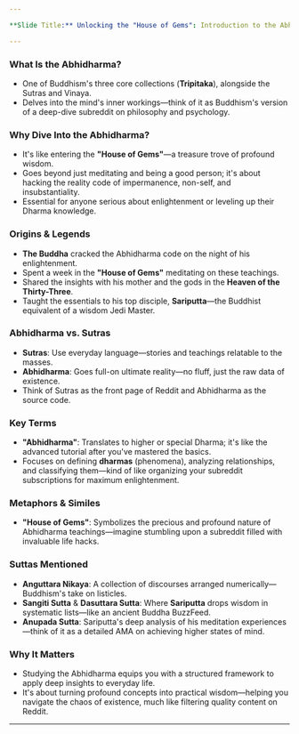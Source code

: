 ```yaml
---

**Slide Title:** Unlocking the "House of Gems": Introduction to the Abhidharma

---
```


### **What Is the Abhidharma?**
- One of Buddhism's three core collections (**Tripitaka**), alongside the Sutras and Vinaya.
- Delves into the mind's inner workings—think of it as Buddhism's version of a deep-dive subreddit on philosophy and psychology.

### **Why Dive Into the Abhidharma?**
- It's like entering the **"House of Gems"**—a treasure trove of profound wisdom.
- Goes beyond just meditating and being a good person; it's about hacking the reality code of impermanence, non-self, and insubstantiality.
- Essential for anyone serious about enlightenment or leveling up their Dharma knowledge.

### **Origins & Legends**
- **The Buddha** cracked the Abhidharma code on the night of his enlightenment.
- Spent a week in the **"House of Gems"** meditating on these teachings.
- Shared the insights with his mother and the gods in the **Heaven of the Thirty-Three**.
- Taught the essentials to his top disciple, **Sariputta**—the Buddhist equivalent of a wisdom Jedi Master.

### **Abhidharma vs. Sutras**
- **Sutras**: Use everyday language—stories and teachings relatable to the masses.
- **Abhidharma**: Goes full-on ultimate reality—no fluff, just the raw data of existence.
- Think of Sutras as the front page of Reddit and Abhidharma as the source code.

### **Key Terms**
- **"Abhidharma"**: Translates to higher or special Dharma; it's like the advanced tutorial after you've mastered the basics.
- Focuses on defining **dharmas** (phenomena), analyzing relationships, and classifying them—kind of like organizing your subreddit subscriptions for maximum enlightenment.

### **Metaphors & Similes**
- **"House of Gems"**: Symbolizes the precious and profound nature of Abhidharma teachings—imagine stumbling upon a subreddit filled with invaluable life hacks.

### **Suttas Mentioned**
- **Anguttara Nikaya**: A collection of discourses arranged numerically—Buddhism's take on listicles.
- **Sangiti Sutta** & **Dasuttara Sutta**: Where **Sariputta** drops wisdom in systematic lists—like an ancient Buddha BuzzFeed.
- **Anupada Sutta**: Sariputta's deep analysis of his meditation experiences—think of it as a detailed AMA on achieving higher states of mind.

### **Why It Matters**
- Studying the Abhidharma equips you with a structured framework to apply deep insights to everyday life.
- It's about turning profound concepts into practical wisdom—helping you navigate the chaos of existence, much like filtering quality content on Reddit.

---
<!--stackedit_data:
eyJoaXN0b3J5IjpbLTEwOTY4MTE2NzhdfQ==
-->